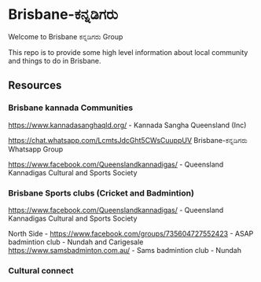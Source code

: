 # Brisbane-ಕನ್ನಡಿಗರು

Welcome to Brisbane ಕನ್ನಡಿಗರು Group

This repo is to provide some high level information about local community and things to do in Brisbane.

## Resources  

### Brisbane kannada Communities 

https://www.kannadasanghaqld.org/ - Kannada Sangha Queensland (Inc)

https://chat.whatsapp.com/LcmtsJdcGht5CWsCuuppUV  Brisbane-ಕನ್ನಡಿಗರು Whatsapp Group 

https://www.facebook.com/Queenslandkannadigas/ - Queensland Kannadigas Cultural and Sports Society


### Brisbane Sports clubs (Cricket and Badmintion) 
https://www.facebook.com/Queenslandkannadigas/ - Queensland Kannadigas Cultural and Sports Society

North Side - https://www.facebook.com/groups/735604727552423 - ASAP badmintion club - Nundah and Carigesale 
https://www.samsbadminton.com.au/ - Sams badmintion club - Nundah 

### Cultural connect 

